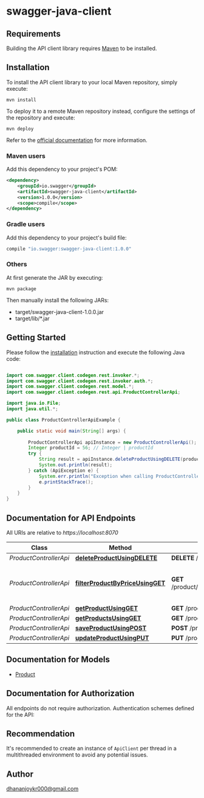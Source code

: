 # swagger-java-client

## Requirements

Building the API client library requires [Maven](https://maven.apache.org/) to be installed.

## Installation

To install the API client library to your local Maven repository, simply execute:

```shell
mvn install
```

To deploy it to a remote Maven repository instead, configure the settings of the repository and execute:

```shell
mvn deploy
```

Refer to the [official documentation](https://maven.apache.org/plugins/maven-deploy-plugin/usage.html) for more information.

### Maven users

Add this dependency to your project's POM:

```xml
<dependency>
    <groupId>io.swagger</groupId>
    <artifactId>swagger-java-client</artifactId>
    <version>1.0.0</version>
    <scope>compile</scope>
</dependency>
```

### Gradle users

Add this dependency to your project's build file:

```groovy
compile "io.swagger:swagger-java-client:1.0.0"
```

### Others

At first generate the JAR by executing:

    mvn package

Then manually install the following JARs:

* target/swagger-java-client-1.0.0.jar
* target/lib/*.jar

## Getting Started

Please follow the [installation](#installation) instruction and execute the following Java code:

```java

import com.swagger.client.codegen.rest.invoker.*;
import com.swagger.client.codegen.rest.invoker.auth.*;
import com.swagger.client.codegen.rest.model.*;
import com.swagger.client.codegen.rest.api.ProductControllerApi;

import java.io.File;
import java.util.*;

public class ProductControllerApiExample {

    public static void main(String[] args) {
        
        ProductControllerApi apiInstance = new ProductControllerApi();
        Integer productId = 56; // Integer | productId
        try {
            String result = apiInstance.deleteProductUsingDELETE(productId);
            System.out.println(result);
        } catch (ApiException e) {
            System.err.println("Exception when calling ProductControllerApi#deleteProductUsingDELETE");
            e.printStackTrace();
        }
    }
}

```

## Documentation for API Endpoints

All URIs are relative to *https://localhost:8070*

Class | Method | HTTP request | Description
------------ | ------------- | ------------- | -------------
*ProductControllerApi* | [**deleteProductUsingDELETE**](docs/ProductControllerApi.md#deleteProductUsingDELETE) | **DELETE** /product/{productId} | deleteProduct
*ProductControllerApi* | [**filterProductByPriceUsingGET**](docs/ProductControllerApi.md#filterProductByPriceUsingGET) | **GET** /product/filterProductByPrice/{lowerRange}/{upperRange} | find product by giving lower and upper range bound
*ProductControllerApi* | [**getProductUsingGET**](docs/ProductControllerApi.md#getProductUsingGET) | **GET** /product/{productId} | getProduct
*ProductControllerApi* | [**getProductsUsingGET**](docs/ProductControllerApi.md#getProductsUsingGET) | **GET** /product | getProducts
*ProductControllerApi* | [**saveProductUsingPOST**](docs/ProductControllerApi.md#saveProductUsingPOST) | **POST** /product | saveProduct
*ProductControllerApi* | [**updateProductUsingPUT**](docs/ProductControllerApi.md#updateProductUsingPUT) | **PUT** /product | updateProduct


## Documentation for Models

 - [Product](docs/Product.md)


## Documentation for Authorization

All endpoints do not require authorization.
Authentication schemes defined for the API:

## Recommendation

It's recommended to create an instance of `ApiClient` per thread in a multithreaded environment to avoid any potential issues.

## Author

dhananjoykr000@gmail.com

